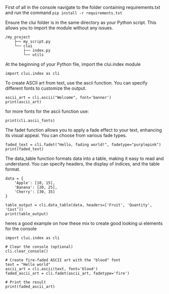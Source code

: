 First of all in the console navigate to the folder containing requirements.txt and run the command  ```pip install -r requirements.txt```

Ensure the clui folder is in the same directory as your Python script. This allows you to import the module without any issues.
```
/my_project
    ├── my_script.py
    └── clui
        ├── index.py
        └── utils
```

At the beginning of your Python file, import the clui.index module
```
import clui.index as cli
```

To create ASCII art from text, use the ascii function. You can specify different fonts to customize the output.
```
ascii_art = cli.ascii("Welcome", font='banner')
print(ascii_art)
```

for more fonts for the ascii function use:
```
print(cli.ascii_fonts)
```

The fadet function allows you to apply a fade effect to your text, enhancing its visual appeal. You can choose from various fade types.
```
faded_text = cli.fadet("Hello, fading world!", fadetype="purplepink")
print(faded_text)
```

The data_table function formats data into a table, making it easy to read and understand. You can specify headers, the display of indices, and the table format.
```
data = {
    'Apple': [10, 15],
    'Banana': [20, 25],
    'Cherry': [30, 35]
}

table_output = cli.data_table(data, headers=['Fruit', 'Quantity', 'Cost'])
print(table_output)
```

heres a good example on how these mix to create good looking ui elements for the console
```
import clui.index as cli

# Clear the console (optional)
cli.clear_console()

# Create fire-faded ASCII art with the "blood" font
text = "Hello world"
ascii_art = cli.ascii(text, font='blood')
faded_ascii_art = cli.fadet(ascii_art, fadetype='fire')

# Print the result
print(faded_ascii_art)
```
